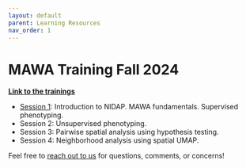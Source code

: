 ```yaml
---
layout: default
parent: Learning Resources
nav_order: 1
---
```


# MAWA Training Fall 2024

**[Link to the trainings](https://github.com/ncats/mawa-training-materials/tree/develop)**

- [Session 1](https://github.com/ncats/mawa-training-materials/blob/develop/session_1/session_1.md): Introduction to NIDAP. MAWA fundamentals. Supervised phenotyping.
- Session 2: Unsupervised phenotyping.
- Session 3: Pairwise spatial analysis using hypothesis testing.
- Session 4: Neighborhood analysis using spatial UMAP.

Feel free to [reach out to us](mailto:andrew.weisman@nih.gov) for questions, comments, or concerns!

